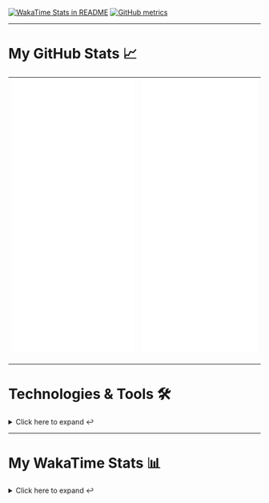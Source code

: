 [![WakaTime Stats in README](https://github.com/LOsioChico/LOsioChico/actions/workflows/waka.yml/badge.svg)](https://github.com/LOsioChico/LOsioChico/actions/workflows/waka.yml) [![GitHub metrics](https://github.com/LOsioChico/LOsioChico/actions/workflows/metrics.yml/badge.svg)](https://github.com/LOsioChico/LOsioChico/actions/workflows/metrics.yml)

---

# My GitHub Stats 📈

| ![](./assets/metrics.svg) | ![](./assets/metrics2.svg) |
| ------------------------- | -------------------------- |

---

# Technologies & Tools 🛠️

<details>
<summary>Click here to expand ↩️</summary>
<br>

## Programming Languages

[![HTML5](https://img.shields.io/badge/HTML5-E34F26?style=for-the-badge&logo=html5&logoColor=white)](https://developer.mozilla.org/en-US/docs/Web/HTML)
[![CSS3](https://img.shields.io/badge/CSS3-1572B6?style=for-the-badge&logo=css3&logoColor=white)](https://developer.mozilla.org/en-US/docs/Web/CSS)
[![JavaScript](https://img.shields.io/badge/JavaScript-F7DF1E?style=for-the-badge&logo=javascript&logoColor=black)](https://developer.mozilla.org/en-US/docs/Web/JavaScript)
[![TypeScript](https://img.shields.io/badge/TypeScript-007ACC?style=for-the-badge&logo=typescript&logoColor=white)](https://www.typescriptlang.org/)

## Web Development

[![React](https://img.shields.io/badge/React-%2361DAFB.svg?&style=for-the-badge&logo=react&logoColor=white)](https://reactjs.org/)
[![React Router Dom](https://img.shields.io/badge/React%20Router%20Dom-CA4245?style=for-the-badge&logo=react-router&logoColor=white)](https://reactrouter.com/)
[![Framer Motion](https://img.shields.io/badge/Framer%20Motion-000000?style=for-the-badge&logo=framer&logoColor=white)](https://www.framer.com/api/motion/)
[![React Query](https://img.shields.io/badge/React%20Query-FF4154?style=for-the-badge&logo=react&logoColor=white)](https://react-query.tanstack.com/)
![Zustand](https://img.shields.io/badge/zustand-%2320232a.svg?style=for-the-badge&logo=react&logoColor=%2361DAFB)

## Form Handling

[![React Hook Form](https://img.shields.io/badge/React%20Hook%20Form-0DAE8B?style=for-the-badge&logo=react-hook-form&logoColor=white)](https://react-hook-form.com/)
[![Zod](https://img.shields.io/badge/Zod-DF2935?style=for-the-badge&logo=typescript&logoColor=white)](https://github.com/colinhacks/zod)

## Web Development Tools

[![Vitest](https://img.shields.io/badge/Vitest-646CFF?style=for-the-badge&logo=vite&logoColor=white)](https://vitest.netlify.app/)
[![ESLint](https://img.shields.io/badge/ESLint-4B32C3?style=for-the-badge&logo=eslint&logoColor=white)](https://eslint.org/)
[![Prettier](https://img.shields.io/badge/Prettier-F7B93E?style=for-the-badge&logo=prettier&logoColor=black)](https://prettier.io/)
[![Tailwind CSS](https://img.shields.io/badge/Tailwind%20CSS-38B2AC?style=for-the-badge&logo=tailwind-css&logoColor=white)](https://tailwindcss.com/)

## Workflow Tools

[![Git](https://img.shields.io/badge/Git-F05032?style=for-the-badge&logo=git&logoColor=white)](https://git-scm.com/)
[![Visual Studio Code](https://img.shields.io/badge/Visual%20Studio%20Code-007ACC?style=for-the-badge&logo=visual-studio-code&logoColor=white)](https://code.visualstudio.com/)

</details>

---

# My WakaTime Stats 📊

<details>
<summary>Click here to expand ↩️</summary>
<br>

<!--START_SECTION:waka-->

![Code Time](http://img.shields.io/badge/Code%20Time-369%20hrs%2048%20mins-blue)

![Lines of code](https://img.shields.io/badge/From%20Hello%20World%20I%27ve%20Written-11.1%20thousand%20lines%20of%20code-blue)

**🐱 My GitHub Data**

> 📦 3.2 kB Used in GitHub's Storage
>
> 🏆 84 Contributions in the Year 2023
>
> 🚫 Not Opted to Hire
>
> 📜 7 Public Repositories
>
> 🔑 1 Private Repositories
>
> **I'm an Early 🐤**

```text
🌞 Morning                24 commits          ████████░░░░░░░░░░░░░░░░░   32.43 %
🌆 Daytime                19 commits          ██████░░░░░░░░░░░░░░░░░░░   25.68 %
🌃 Evening                26 commits          █████████░░░░░░░░░░░░░░░░   35.14 %
🌙 Night                  5 commits           ██░░░░░░░░░░░░░░░░░░░░░░░   06.76 %
```

📅 **I'm Most Productive on Thursday**

```text
Monday                   11 commits          ████░░░░░░░░░░░░░░░░░░░░░   14.86 %
Tuesday                  12 commits          ████░░░░░░░░░░░░░░░░░░░░░   16.22 %
Wednesday                14 commits          █████░░░░░░░░░░░░░░░░░░░░   18.92 %
Thursday                 17 commits          ██████░░░░░░░░░░░░░░░░░░░   22.97 %
Friday                   12 commits          ████░░░░░░░░░░░░░░░░░░░░░   16.22 %
Saturday                 5 commits           ██░░░░░░░░░░░░░░░░░░░░░░░   06.76 %
Sunday                   3 commits           █░░░░░░░░░░░░░░░░░░░░░░░░   04.05 %
```

📊 **This Week I Spent My Time On**

```text
💬 Programming Languages:
TypeScript               7 hrs 18 mins       ████████████████████░░░░░   78.01 %
JSON                     1 hr                ███░░░░░░░░░░░░░░░░░░░░░░   10.77 %
Other                    29 mins             █░░░░░░░░░░░░░░░░░░░░░░░░   05.23 %
YAML                     11 mins             █░░░░░░░░░░░░░░░░░░░░░░░░   02.01 %
CSS                      10 mins             ░░░░░░░░░░░░░░░░░░░░░░░░░   01.89 %
```

**I Mostly Code in JavaScript**

```text
JavaScript               7 repos             ██████████████████░░░░░░░   70.00 %
CSS                      2 repos             █████░░░░░░░░░░░░░░░░░░░░   20.00 %
TypeScript               1 repo              ██░░░░░░░░░░░░░░░░░░░░░░░   10.00 %
```

Last Updated on 27/05/2023 06:33:57 UTC

<!--END_SECTION:waka-->

## </details>
